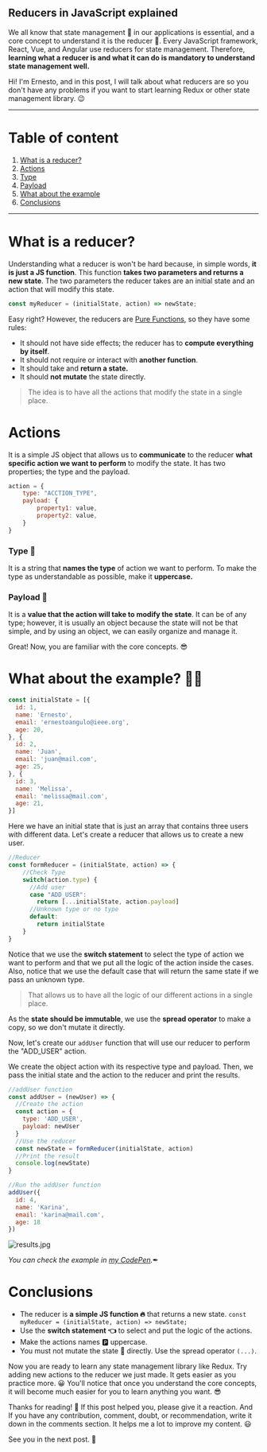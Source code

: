 ## Reducers in JavaScript explained

We all know that state management 🧠 in our applications is essential, and a core concept to understand it is the reducer 🧬. Every JavaScript framework, React, Vue, and Angular use reducers for state management. Therefore, **learning what a reducer is and what it can do is mandatory to understand state management well.**

Hi! I'm Ernesto, and in this post, I will talk about what reducers are so you don't have any problems if you want to start learning Redux or other state management library. 😉

---
# Table of content
1. [What is a reducer?](#what-is-a-reducer)
2. [Actions](#actions)
  1. [Type](#type)
  2. [Payload](#payload)
3. [What about the example](#what-about-the-example)
4. [Conclusions](#conclusions)
---



# What is a reducer?
Understanding what a reducer is won't be hard because, in simple words, **it is just a JS function**. This function **takes two parameters and returns a new state**. The two parameters the reducer takes are an initial state and an action that will modify this state.

```jsx
const myReducer = (initialState, action) => newState;
```

Easy right? However, the reducers are [Pure Functions](https://medium.com/javascript-scene/master-the-javascript-interview-what-is-a-pure-function-d1c076bec976), so they have some rules:

- It should not have side effects; the reducer has to **compute everything by itself**.
- It should not require or interact with **another function**.
- It should take and **return a state.**
- It should **not mutate** the state directly.

> The idea is to have all the actions that modify the state in a single place.



# Actions
It is a simple JS object that allows us to **communicate** to the reducer **what specific action we want to perform** to modify the state. It has two properties; the type and the payload.

```jsx
action = {
	type: "ACCTION_TYPE",
	payload: {
		property1: value,
		property2: value,
	}
}
```

### Type 🏹

It is a string that **names the type** of action we want to perform. To make the type as understandable as possible, make it **uppercase.**

### Payload 📄

It is a **value that the action will take to modify the state**. It can be of any type; however, it is usually an object because the state will not be that simple, and by using an object, we can easily organize and manage it.

Great! Now, you are familiar with the core concepts. 😎



# What about the example? 🤷‍♂️
```jsx
const initialState = [{
  id: 1,
  name: 'Ernesto',
  email: 'ernestoangulo@ieee.org',
  age: 20,
}, {
  id: 2,
  name: 'Juan',
  email: 'juan@mail.com',
  age: 25,
}, {
  id: 3,
  name: 'Melissa',
  email: 'melissa@mail.com',
  age: 21,
}]
```

Here we have an initial state that is just an array that contains three users with different data. Let's create a reducer that allows us to create a new user.

```jsx
//Reducer
const formReducer = (initialState, action) => {
    //Check Type
    switch(action.type) {
      //Add user
      case "ADD_USER":
        return [...initialState, action.payload]
      //Unknown type or no type
      default:
        return initialState
    }
}
```

Notice that we use the **switch statement** to select the type of action we want to perform and that we put all the logic of the action inside the cases. Also, notice that we use the default case that will return the same state if we pass an unknown type.

> That allows us to have all the logic of our different actions in a single place.

As the **state should be immutable**, we use the **spread operator** to make a copy, so we don't mutate it directly.

Now, let's create our `addUser` function that will use our reducer to perform the "ADD_USER" action.

We create the object action with its respective type and payload. Then, we pass the initial state and the action to the reducer and print the results.

```jsx
//addUser function
const addUser = (newUser) => {
  //Create the action
  const action = {
    type: 'ADD_USER',
    payload: newUser
  }
  //Use the reducer
  const newState = formReducer(initialState, action)
  //Print the result
  console.log(newState)
}

//Run the addUser function
addUser({
  id: 4,
  name: 'Karina',
  email: 'karina@mail.com',
  age: 18
})
```
![results.jpg](https://cdn.hashnode.com/res/hashnode/image/upload/v1607282425753/s99F-eiix.jpeg)

*You can check the example in [my CodePen](https://codepen.io/netoTests/pen/QWKNdMz).*✒



# Conclusions
- The reducer is **a simple JS function 🔥** that returns a new state. `const myReducer = (initialState, action) => newState;`
- Use the **switch statement 👈** to select and put the logic of the actions.
- Make the actions names 🅿 uppercase.
- You must not mutate the state 🧬 directly. Use the spread operator `(...)`.

Now you are ready to learn any state management library like Redux. Try adding new actions to the reducer we just made. It gets easier as you practice more. 😀 You'll notice that once you understand the core concepts, it will become much easier for you to learn anything you want. 😎

Thanks for reading! 📖 If this post helped you, please give it a reaction. And If you have any contribution, comment, doubt, or recommendation, write it down in the comments section. It helps me a lot to improve my content. 😃

See you in the next post. 👋
